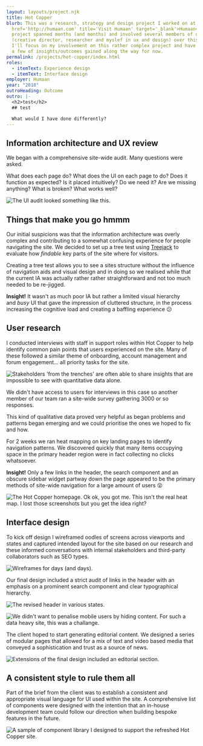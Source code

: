 ```yaml
---
layout: layouts/project.njk
title: Hot Copper
blurb: This was a research, strategy and design project I worked on at <a
  href='http://humaan.com' title='Visit Humaan' target='_blank'>Humaan</a>. The
  project spanned months (and months) and involved several members of our team
  (creative director, researcher and myslef in ux and design) over this period.
  I'll focus on my involvement on this rather complex project and have selected
  a few of insights/outcomes gained along the way for now.
permalink: /projects/hot-copper/index.html
roles:
  - itemText: Experience design
  - itemText: Interface design
employer: Humaan
year: "2018"
outroHeading: Outcome
outro: |-
  <h2>test</h2>
  ## test

  What would I have done differently?
---
```

## Information architecture and UX review

We began with a comprehensive site-wide audit. Many questions were asked. 

What does each page do? What does the UI on each page to do? Does it function as expected? Is it placed intuitively? Do we need it? Are we missing anything? What is broken? What works well?

![](/images/audit.png "The UI audit looked something like this.")

## Things that make you go hmmm

Our initial suspicions was that the information architecture was overly complex and contributing to a somewhat confusing experience for people navigating the site. We decided to set up a tree test using [Treejack](https://www.optimalworkshop.com/treejack "Visit Treejack") to evaluate how *findable* key parts of the site where for visitors.

Creating a tree test allows you to see a sites structure without the influence of navigation aids and visual design and in doing so we realised while that the current IA was actually rather rather straightforward and not too much needed to be re-jigged.

**Insight!** It wasn't as much poor IA but rather a limited visual hierarchy and *busy* UI that gave the impression of cluttered structure, in the process increasing the cognitive load and creating a baffling experience 😕

## User research

I conducted interviews with staff in support roles within Hot Copper to help identify common pain points that users experienced on the site. Many of these followed a similar theme of onboarding, account management and forum engagement... all priority tasks for the site.

![](/images/beavis.gif "Stakeholders 'from the trenches' are often able to share insights that are impossible to see with quantitative data alone.")

We didn't have access to users for interviews in this case so another member of our team ran a site-wide survey gathering 3000 or so responses.

This kind of qualitative data proved very helpful as began problems and patterns began emerging and we could prioritise the ones we hoped to fix and how.

For 2 weeks we ran heat mapping on key landing pages to identify navigation patterns. We discovered quickly that many items occupying space in the primary header region were in fact collecting no clicks whatsoever.

**Insight!** Only a few links in the header, the search component and an obscure sidebar widget partway down the page appeared to be the primary methods of site-wide navigation for a large amount of users 😮

![](/images/hc-heatmap.gif "The Hot Copper homepage. Ok ok, you got me. This isn't the real heat map. I lost those screenshots but you get the idea right?")

## Interface design

To kick off design I wireframed oodles of screens across viewports and states and captured intended layout for the site based on our research and these informed conversations with internal stakeholders and third-party collaborators such as SEO types.

![](/images/wireframes.gif "Wireframes for days (and days).")

Our final design included a strict audit of links in the header with an emphasis on a prominent search component and clear typographical hierarchy.

![](/images/hc-header.jpg "The revised header in various states.")

![](/images/hc-mobile.jpg "We didn't want to penalise mobile users by hiding content. For such a data heavy site, this was a challange.")

The client hoped to start generating editorial content. We designed a series of modular pages that allowed for a mix of text and video based media that conveyed a sophistication and trust as a source of news.

![](/images/hc-editorial.jpg "Extensions of the final design included an editorial section.")

## A consistent style to rule them all

Part of the brief from the client was to establish a consistent and appropriate visual language for UI used within the site. A comprehensive list of components were designed with the intention that an in-house development team could follow our direction when building bespoke features in the future.

![](/images/hc-ui.jpg "A sample of component library I designed to support the refreshed Hot Copper site.")